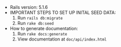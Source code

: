 * Rails version: 5.1.6
* IMPORTANT STEPS TO SET UP INITAL SEED DATA:
  1) Run `rails db:migrate`
  2) Run `rake db:seed`
* How to generate documentation:
  1) Run `rake docs:generate`
  2) View documentation at `doc/api/index.html`
